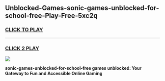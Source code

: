
## Unblocked-Games-sonic-games-unblocked-for-school-free-Play-Free-5xc2q
<h3>
<a href="https://premium76.site?title=sonic-games-unblocked-for-school-free&ref=18A1">CLICK TO PLAY</a></h3>
<hr>

<h3>
<a href="https://premium76.site?title=sonic-games-unblocked-for-school-free&ref=18A1">CLICK 2 PLAY</a>
  
</h3>

<a href="https://premium76.site?title=sonic-games-unblocked-for-school-free&ref=18A1"><img src="https://clearcache.store/games.png"></a>


**sonic-games-unblocked-for-school-free games unblocked: Your Gateway to Fun and Accessible Online Gaming**
